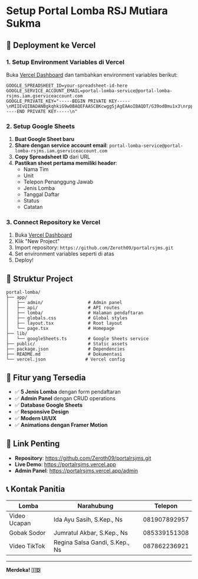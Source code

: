# Setup Portal Lomba RSJ Mutiara Sukma

## 🚀 Deployment ke Vercel

### 1. Setup Environment Variables di Vercel

Buka [Vercel Dashboard](https://vercel.com/dashboard) dan tambahkan environment variables berikut:

```
GOOGLE_SPREADSHEET_ID=your-spreadsheet-id-here
GOOGLE_SERVICE_ACCOUNT_EMAIL=portal-lomba-service@portal-lomba-rsjms.iam.gserviceaccount.com
GOOGLE_PRIVATE_KEY="-----BEGIN PRIVATE KEY-----\nMIIEvQIBADANBgkqhkiG9w0BAQEFAASCBKcwggSjAgEAAoIBAQDT/G39odBmu1x3\nrpp/XV15pMIHtk7vV0vnwGNlfGcwI2N7/OlG0MQiAqnw0gjzBARYoJ62JptUWwrS\npf8BigSDhX7RqqcGzEEk9nU9d4uJoD4tKNbLBwZu0PSmvrpHDZidTqUfdjUVB0L7\np4QF+C384kMXlsdd4rQoZcCTaYtCfOGLXXDFaNtI1mO284fgFv9dWW1jcyDwm4PH\nNzin6cTxmXnUTNLSPsIPa3qcW4b2eKmAJ6qscMkQXQsyJoC66Ijm8k43foFX4d0d\nc5ZIDsvtOg0TPm+EPCvCsTcmzbtB/72f3SpA8QV4x59HHoSlLQBc2FiXfRhvrd3s\nnRdlL9qrAgMBAAECggEAB/EoexzO3qpyV8GLju4D4donCCbvuiPTzNuhCF0AI1uQ\nD0XLGkNutbTSgm/mtJltQuzG8B1uKwY7gjzZ2vLoIbf5/QefDlrPWKqAe0xj8US2\n+kt8u0qIwSoZoGL7k6Hnb9f8c7tNWHusf2/SkG6wj7g3ufCE3k2aC6a+75xAAr5I\nNwk0f6ycCckhw4yka/bU7HCA6YC8+bCwJXCJqCEZN+jYTSjKiwR3JPIC6ICcwE1O\n4Ztoq3wP73rE7a+8zQBjyiUOPIXSMtucSW7JIZVXpvtAcPSLqe69Af0pvkKviTu+\nJu40N+7YKWT7soYUp2MFu4Q5kTyE2CRHHlwheeulsQKBgQDum5Jz8an2iGKBtiOJ\nu/qdlIApSbdnxZ5PCW/b0I0yeXjdFWOOsBbGISZdAwQT64aC9M966p8zzWxYN8HK\n86neQVUAVLrzbKgzGKF+8ldaQDRJCa8mFxiVtOd6QvYFR0el8bAHbf/DQaP7eQQm\nIZ+2mQGauUKBEhr/6xeMTm98PwKBgQDjcBi/Jp+TPx1ArBvUX2j1FGULunk5KHPN\n/o8V33wgpe1LANSVaKv2x27n0LhsEOreKPWp/751izmj/HqN8T4qw9UCpuk46JqU\nJ2TD0Qt9dWQUXh5FWFBkAFrmTsWFVPJnnVFwT87XkHo0BGmOQJRUsO/cOt/xlpe9\njGiTSRj2lQKBgD2AI9N2qpQ8uwcr5yUNKp+LMy1xLrC0owVELWy+6GXmIVz6slqI\n0JXo3XaD3H0168m9R+0qpDY58H8cf/rLqzD6LeqT7Evp6cChzJ5n4FQG0HMy584t\njcyogDFnKPpbUQBYt0Jy+8VcGeQrYQJjEEOEVIGI1rdl70efVMZ5QQsJAoGBAIC6\nAHeoP6dSkJb7EqFIAxq7mVljCJuORsUvsAKcRCAiacUKykdqP/Jj/GSeYNNhW92z\n5x95zW2wCEbFbwQJp7sCrfxbRiNcm6kBBupB1jQDDkrs3ks3agC/prM1oFwPsUdt\n5hsgQJ0He/MXEDtgV9P7dTb756ZQKsAwyTubotJlAoGAbdwnmeGhm8FigDDqsRmH\nI5ShgAtn5NhcfBbjD8FWVIAn3AwR78GNVwmrOimTwfTs9xZxv74JJIeJ+yv/ePe+\nDDU71QRaJP9/F9sAB2qdvWAUCfKrittos2dnGCRd13KWoB2pBU5gZN9NqH2jCXCR\n4lpsSPWm4nCXETHx7Z2BNJY=\n-----END PRIVATE KEY-----\n"
```

### 2. Setup Google Sheets

1. **Buat Google Sheet baru**
2. **Share dengan service account email**: `portal-lomba-service@portal-lomba-rsjms.iam.gserviceaccount.com`
3. **Copy Spreadsheet ID** dari URL
4. **Pastikan sheet pertama memiliki header**:
   - Nama Tim
   - Unit
   - Telepon Penanggung Jawab
   - Jenis Lomba
   - Tanggal Daftar
   - Status
   - Catatan

### 3. Connect Repository ke Vercel

1. Buka [Vercel Dashboard](https://vercel.com/dashboard)
2. Klik "New Project"
3. Import repository: `https://github.com/Zeroth09/portalrsjms.git`
4. Set environment variables seperti di atas
5. Deploy!

## 📁 Struktur Project

```
portal-lomba/
├── app/
│   ├── admin/                 # Admin panel
│   ├── api/                   # API routes
│   ├── lomba/                 # Halaman pendaftaran
│   ├── globals.css            # Global styles
│   ├── layout.tsx             # Root layout
│   └── page.tsx               # Homepage
├── lib/
│   └── googleSheets.ts        # Google Sheets service
├── public/                    # Static assets
├── package.json               # Dependencies
├── README.md                  # Dokumentasi
└── vercel.json               # Vercel config
```

## 🎯 Fitur yang Tersedia

- ✅ **5 Jenis Lomba** dengan form pendaftaran
- ✅ **Admin Panel** dengan CRUD operations
- ✅ **Database Google Sheets**
- ✅ **Responsive Design**
- ✅ **Modern UI/UX**
- ✅ **Animations dengan Framer Motion**

## 🔗 Link Penting

- **Repository**: https://github.com/Zeroth09/portalrsjms.git
- **Live Demo**: https://portalrsjms.vercel.app
- **Admin Panel**: https://portalrsjms.vercel.app/admin

## 📞 Kontak Panitia

| Lomba | Narahubung | Telepon |
|-------|------------|---------|
| Video Ucapan | Ida Ayu Sasih, S.Kep., Ns | 081907892957 |
| Gobak Sodor | Jumratul Akbar, S.Kep., Ns | 085339151308 |
| Video TikTok | Regina Salsa Gandi, S.Kep., Ns | 087862236921 |

---

**Merdeka! 🇮🇩** 